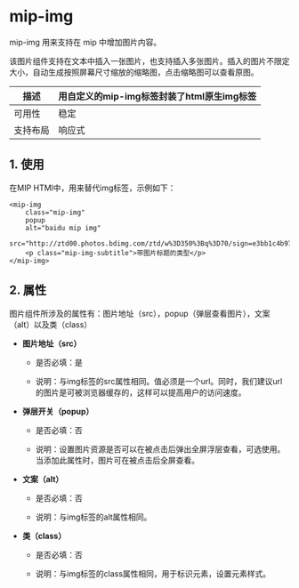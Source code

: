 # mip-img

mip-img 用来支持在 mip 中增加图片内容。

该图片组件支持在文本中插入一张图片，也支持插入多张图片。插入的图片不限定大小，自动生成按照屏幕尺寸缩放的缩略图，点击缩略图可以查看原图。

描述|用自定义的mip-img标签封装了html原生img标签
----|----
可用性|稳定
支持布局| 响应式

## 1. 使用

在MIP HTMl中，用来替代img标签，示例如下：

```
<mip-img 
    class="mip-img" 
    popup 
    alt="baidu mip img" 
    src="http://ztd00.photos.bdimg.com/ztd/w%3D350%3Bq%3D70/sign=e3bb1c4b97ef76c6d0d2fd2ead2d8cc7/f703738da9773912b57d4b0bff198618367ae205.jpg">
    <p class="mip-img-subtitle">带图片标题的类型</p>
</mip-img>
```
## 2. 属性

图片组件所涉及的属性有：图片地址（src），popup（弹层查看图片），文案（alt）以及类（class）

- **图片地址（src）**

    - 是否必填：是

    - 说明：与img标签的src属性相同。值必须是一个url。同时，我们建议url的图片是可被浏览器缓存的，这样可以提高用户的访问速度。

- **弹层开关（popup）**

    - 是否必填：否

    - 说明：设置图片资源是否可以在被点击后弹出全屏浮层查看，可选使用。当添加此属性时，图片可在被点击后全屏查看。

- **文案（alt）**

    - 是否必填：否

    - 说明：与img标签的alt属性相同。

- **类（class）**

    - 是否必填：否

    - 说明：与img标签的class属性相同，用于标识元素，设置元素样式。
